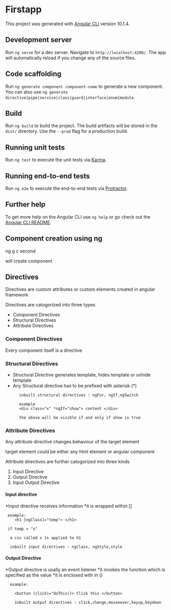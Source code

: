 # Firstapp

This project was generated with [Angular CLI](https://github.com/angular/angular-cli) version 10.1.4.

## Development server

Run `ng serve` for a dev server. Navigate to `http://localhost:4200/`. The app will automatically reload if you change any of the source files.

## Code scaffolding

Run `ng generate component component-name` to generate a new component. You can also use `ng generate directive|pipe|service|class|guard|interface|enum|module`.

## Build

Run `ng build` to build the project. The build artifacts will be stored in the `dist/` directory. Use the `--prod` flag for a production build.

## Running unit tests

Run `ng test` to execute the unit tests via [Karma](https://karma-runner.github.io).

## Running end-to-end tests

Run `ng e2e` to execute the end-to-end tests via [Protractor](http://www.protractortest.org/).

## Further help

To get more help on the Angular CLI use `ng help` or go check out the [Angular CLI README](https://github.com/angular/angular-cli/blob/master/README.md).

## Component creation using  ng

ng g c second

will create component

## Directives
   
Directives are custom attributes or custom elements created in angular framework

Directives are catogorized into three types 
    
* Component Directives
* Structural Directives
* Attribute Directives

  
### Component Directives
 
Every component itself is a directive

### Structural Directives
   
* Structural Directive generates template, hides template or unhide template
* Any Structural directive has to be prefixed with asterisk (*)

```
      inbuilt structural directives : ngFor, ngIf,ngSwitch

      example
      <div class="x" *ngIf="show"> content </div>

      the above will be visible if and only if show is true
```

###  Attribute Directives

Any attribute directive changes behaviour of the target element

target element could be either any html element or angular component

Attribute directives are further catogorized into three kinds

1. Input Directive
2. Output Directive
3. Input Output Directive
    

#### Input directive

*Input directive receives information
*it is wrapped within []

```
 example:
    <h1 [ngClass]="temp"> </h1>

 if temp = "x"
  
  a css called x is applied to h1

  inbuilt input directives : ngClass, ngStyle,style

```

#### Output Directive

*Output directive is usally an event listener
*it invokes the function which is specified as the value
*it is enclosed with in  ()

```
  example:
    
    <button (click)="doThis()> Click this </button>

    inbuilt output directives : click,change,mouseover,keyup,keydown

```

